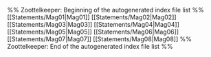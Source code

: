 %% Zoottelkeeper: Beginning of the autogenerated index file list  %%
 [[Statements/Mag01|Mag01]]
 [[Statements/Mag02|Mag02]]
 [[Statements/Mag03|Mag03]]
 [[Statements/Mag04|Mag04]]
 [[Statements/Mag05|Mag05]]
 [[Statements/Mag06|Mag06]]
 [[Statements/Mag07|Mag07]]
 [[Statements/Mag08|Mag08]]
%% Zoottelkeeper: End of the autogenerated index file list  %%
